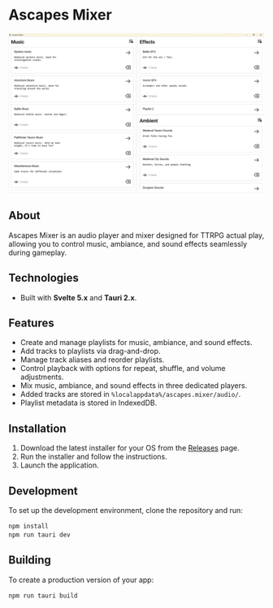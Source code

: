 # Ascapes Mixer  

![](./static/ascapes-mixer-preview.jpg)  

## About  

Ascapes Mixer is an audio player and mixer designed for TTRPG actual play, allowing you to control music, ambiance, and sound effects seamlessly during gameplay.  

## Technologies  

- Built with **Svelte 5.x** and **Tauri 2.x**.  

## Features  

- Create and manage playlists for music, ambiance, and sound effects.  
- Add tracks to playlists via drag-and-drop.  
- Manage track aliases and reorder playlists.  
- Control playback with options for repeat, shuffle, and volume adjustments.  
- Mix music, ambiance, and sound effects in three dedicated players.  
- Added tracks are stored in `%localappdata%/ascapes.mixer/audio/`.  
- Playlist metadata is stored in IndexedDB.  

## Installation  

1. Download the latest installer for your OS from the [Releases](https://github.com/ilyaly/ascapes-mixer/releases) page.  
2. Run the installer and follow the instructions.  
3. Launch the application.

## Development  

To set up the development environment, clone the repository and run:  

```bash
npm install
npm run tauri dev
```

## Building

To create a production version of your app:

```bash
npm run tauri build
```
